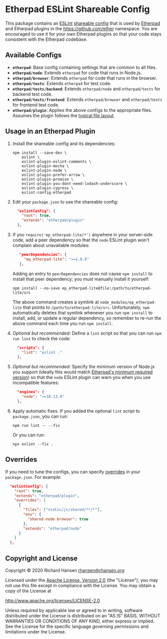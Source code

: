# Etherpad ESLint Shareable Config

This package contains an [ESLint](https://eslint.org/) [shareable
config](https://eslint.org/docs/developer-guide/shareable-configs) that is used
by [Etherpad](https://etherpad.org/) and Etherpad plugins in the
https://github.com/ether namespace. You are encouraged to use it for your own
Etherpad plugins so that your code stays consistent with the Etherpad codebase.

## Available Configs

* **`etherpad`**: Base config containing settings that are common to all files.
* **`etherpad/node`**: Extends `etherpad` for code that runs in Node.js.
* **`etherpad/browser`**: Extends `etherpad` for code that runs in the browser.
* **`etherpad/tests`**: Extends `etherpad` for test code.
* **`etherpad/tests/backend`**: Extends `etherpad/node` and `etherpad/tests` for
  backend test code.
* **`etherpad/tests/frontend`**: Extends `etherpad/browser` and `etherpad/tests`
  for frontend test code.
* **`etherpad/plugin`**: Applies the above configs to the appropriate files.
  Assumes the plugin follows the [typical file
  layout](https://etherpad.org/doc/latest/#index_folder_structure).

## Usage in an Etherpad Plugin

1.  Install the shareable config and its dependencies:

    ```shell
    npm install --save-dev \
        eslint \
        eslint-plugin-eslint-comments \
        eslint-plugin-mocha \
        eslint-plugin-node \
        eslint-plugin-prefer-arrow \
        eslint-plugin-promise \
        eslint-plugin-you-dont-need-lodash-underscore \
        eslint-plugin-cypress \
        eslint-config-etherpad
    ```

2.  Edit your `package.json` to use the shareable config:

    ```json
      "eslintConfig": {
        "root": true,
        "extends": "etherpad/plugin"
      },
    ```

3. If you `require('ep_etherpad-lite/*')` anywhere in your server-side code, add
   a peer dependency so that the `node` ESLint plugin won't complain about
   unavailable modules:

   ```json
      "peerDependencies": {
        "ep_etherpad-lite": ">=1.8.6"
      },
   ```

   Adding an entry to `peerDependencies` does not cause `npm install` to install
   that peer dependency; you must manually install it yourself:

   ```shell
   npm install --no-save ep_etherpad-lite@file:/path/to/etherpad-lite/src
   ```

   The above command creates a symlink at `node_modules/ep_etherpad-lite` that
   points to `/path/to/etherpad-lite/src`. Unfortunately, `npm` automatically
   deletes that symlink whenever you run `npm install` to install, add, or
   update a regular dependency, so remember to re-run the above command each
   time you run `npm install`.

4. *Optional but recommended:* Define a `lint` script so that you can run `npm
   run lint` to check the code:

    ```json
      "scripts": {
        "lint": "eslint ."
      },
    ```

5. *Optional but recommended:* Specify the minimum version of Node.js you
    support (ideally this would match [Etherpad's minimum required
    version](https://github.com/ether/etherpad-lite#requirements)) so that the
    `node` ESLint plugin can warn you when you use incompatible features:

    ```json
      "engines": {
        "node": ">=10.13.0"
      },
    ```

6. Apply automatic fixes. If you added the optional `lint` script to
   `package.json`, you can run:

   ```shell
   npm run lint -- --fix
   ```

   Or you can run:

   ```shell
   npx eslint --fix .
   ```

## Overrides

If you need to tune the configs, you can specify
[overrides](https://eslint.org/docs/user-guide/configuring#configuration-based-on-glob-patterns)
in your `package.json`. For example:

```json
  "eslintConfig": {
    "root": true,
    "extends": "etherpad/plugin",
    "overrides": [
      {
        "files": ["static/js/shared/**/*"],
        "env": {
          "shared-node-browser": true
        },
        "extends": "etherpad/node"
      }
    ]
  },
```

## Copyright and License

Copyright © 2020 Richard Hansen <rhansen@rhansen.org>

Licensed under the [Apache License, Version 2.0](LICENSE) (the "License"); you
may not use this file except in compliance with the License. You may obtain a
copy of the License at

http://www.apache.org/licenses/LICENSE-2.0

Unless required by applicable law or agreed to in writing, software distributed
under the License is distributed on an "AS IS" BASIS, WITHOUT WARRANTIES OR
CONDITIONS OF ANY KIND, either express or implied. See the License for the
specific language governing permissions and limitations under the License.
